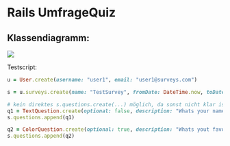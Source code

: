 # Rails UmfrageQuiz

## Klassendiagramm:

![](http://www.plantuml.com/plantuml/png/ZLLDJniz4Bxlhx32uPLUQQLoZI2bfL651E5Zmw5223dP8LXuxQtjBMqf_xspKuTwDaPT3YYUZ-UPPsRMFl91kj0rklXlh_yJd-UB-TM7qqhGiIZMMdelhZquyLm80OrKUYfySCfiyDoXmyW6NaqlCQFgt3VuGJdCByIziyqd6T3K_m-g0JG6oqq9pgfHtYjhAWWzsje1njHtCap54YDHGDEAWuCD672zPpR3P2fuiZyHPMsVJ2ac_qyuL3w2YYvYxUJSpHH58LUeHgw36DOedbyA7amWJcqU0a8zfb35jkMNr_DgUNA-Y3tVsy6_x50beQD-s_O_9GvXPQq6QT1MWryxHOva4AaCqaW5l89DiMdMrU2ePKFEHTUim5r9iu6KdgOt5OQyDBVau0EqsoE2rt0lEnqEzsaYES2oQyjVizUITegu0kbSdo5NcfSXZNy2TqwI_LRppIsoUd1AQlKpBWA764jS4HwvurIP9GEGvOcJltbGTGtcjXpWCj1CTAPbXHXkJLbTVrn-kPZ_sHvQgkpmUcSKfrKDZecB5YukHvyi1qDWbZ485zMRQoKEnJwjLcfu5_UB1I4luemWfQQnxhEEBE5xIDN4CuFboJ7ns6hB-i0CF9KNmtOxEoLCqN3yODMQhtxNBksW2poMavzrEgXsnnjPThsCv_sM24c6ePmcAoUIN3XbqoQnyuZyK_K8Bh3YlkBXdzy-ptkRARsCyMiwEwagTXsdIn_lRtuF9LqQHj7xKVRKT15dbvEFOWHFJcm-VLZ0M-hJQozBdRuhB6h8aDbstbTnV7g-c8lyK_SNzGubhhKrC9k9vqnVwKd3UR8KreKHuKCfsR3Y24pTDVet)

<!--
@startuml
'##### GENERALS #####

class User {
  email: string
  username: string
}
class Survey {
  name: string
  fromDate: Datetime
  toDate: Datetime
}
class SubmissionSet{
  created_at: Timestamp <<generated>>
}
User "1" -down- "*" SubmissionSet
User "1" -down- "*" Survey
Survey "1" - "*" SubmissionSet 

abstract class Submission {}
SubmissionSet "1" -right- "k" Submission

'##### QUESTIONS ######

abstract class Question {
  optional: boolean
  description: string
}
Survey "1" -down- "k" Question : <<ordered>>

abstract class NumberRangeQuestion {
  from: number
  to: number
  step: number <<default=1>>
}
NumberRangeQuestion -up-|> Question

abstract class RearrangeableQuestion {
  answerOptions: string[] <<serialized>>
}
RearrangeableQuestion -up-|> Question

abstract class StringQuestion {}
StringQuestion -up-|> Question

RearrangeableQuestion -right[hidden]- StringQuestion
StringQuestion -right[hidden]- NumberRangeQuestion
 
'##### QUESTION-SUBTYPES ####

'## NumberRangeQuestion ###
class SliderQuestion {}
SliderQuestion -up-|> NumberRangeQuestion
class NumberQuestion {}
NumberQuestion -up-|> NumberRangeQuestion
class NPSQuestion {
  from: number = 1
  to: number = 10
  step: number = 1
}
NPSQuestion -up-|> NumberRangeQuestion

'### StringQuestion ###
class TextQuestion {}
TextQuestion -up-|> StringQuestion
class ColorQuestion {}
ColorQuestion -up-|> StringQuestion

'### RearrangeableQuestion ###
class SingleChoiceQuestion {
  upTo: number = 1
}
SingleChoiceQuestion -up-|> MultipleChoiceQuestion 
class MultipleChoiceQuestion {
  upTo?: number
}
MultipleChoiceQuestion -up-|> RearrangeableQuestion
class PrioQuestion {}
PrioQuestion -up-|> RearrangeableQuestion
class LikertQuestion {
  questions: string[] <<serialized>>
}
LikertQuestion -up-|> RearrangeableQuestion

'##### SUBMISSIONS ######

class NumberSubmission {
  answer: number
}
NumberSubmission "*" --up- "1" NumberRangeQuestion

class MultipleNumberSubmission {
  answer: number[] <<serialized>>
}
MultipleNumberSubmission "*" --up- "1" RearrangeableQuestion

class StringSubmission {
  answer: string
}
StringSubmission "*" --up- "1" StringQuestion

'#### SUBMISSION CLONE #####

abstract class Submission_ <<clone>> {}
NumberSubmission -down-|> Submission_ 
MultipleNumberSubmission -down-|> Submission_ 
StringSubmission -down-|> Submission_
@enduml
-->

Testscript:
```rb
u = User.create(username: "user1", email: "user1@surveys.com")

s = u.surveys.create(name: "TestSurvey", fromDate: DateTime.now, toDate: DateTime.now)

# kein direktes s.questions.create(...) möglich, da sonst nicht klar ist, welcher Question-Typ generiert wird.
q1 = TextQuestion.create(optional: false, description: "Whats your name?")
s.questions.append(q1)

q2 = ColorQuestion.create(optional: true, description: "Whats yout favourite color?")
s.questions.append(q2)

```
